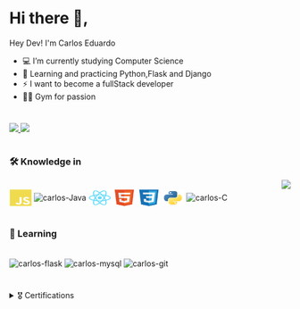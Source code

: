 # Hi there 👋, 
Hey Dev! I'm Carlos Eduardo

- 💻 I’m currently studying Computer Science
- 🔭 Learning and practicing Python,Flask and Django
- ⚡ I want to become a fullStack developer
- 🏋️‍♂️ Gym for passion

#
<a href="https://github.com/carlosEduardo-hub">
   <img height="180em" src="https://github-readme-stats.vercel.app/api?username=carlosEduardo-hub&show_icons=true&theme=radical&include_all_commits=true&count_private=true"/>
   </a>
  <a href="https://github.com/carlosEduardo-hub">
   <img height="180em" src="https://github-readme-stats.vercel.app/api/top-langs/?username=carlosEduardo-hub&layout=compact&langs_count=7&theme=radical"/>
  </a>
  
#
### 🛠 Knowledge in
<img align="right" src="https://media0.giphy.com/media/VTtANKl0beDFQRLDTh/giphy.gif?cid=ecf05e47vgxjiggydghkya94vwy1a4d0iufzcoskcv18iuu0&ep=v1_gifs_search&rid=giphy.gif&ct=g" height="230"/>
<div style="display: inline_block"><br>
  <img align="center" alt="carlos-Js" height="30" width="40" src="https://raw.githubusercontent.com/devicons/devicon/master/icons/javascript/javascript-plain.svg">
  <img align="center" alt="carlos-Java" height="30" width="40" 
       src="https://cdn.jsdelivr.net/gh/devicons/devicon/icons/java/java-original-wordmark.svg">
  <img align="center" alt="carlos-React" height="30" width="40" src="https://raw.githubusercontent.com/devicons/devicon/master/icons/react/react-original.svg">
  <img align="center" alt="carlos-HTML" height="30" width="40" src="https://raw.githubusercontent.com/devicons/devicon/master/icons/html5/html5-original.svg">
  <img align="center" alt="carlos-CSS" height="30" width="40" src="https://raw.githubusercontent.com/devicons/devicon/master/icons/css3/css3-original.svg">
  <img align="center" alt="carlos-Python" height="30" width="40" src="https://raw.githubusercontent.com/devicons/devicon/master/icons/python/python-original.svg">
  <img align="center" alt="carlos-C" height="30" width="40" src="https://cdn.jsdelivr.net/gh/devicons/devicon/icons/c/c-original.svg">
</div>

#
### 🧠 Learning
<div style="display: inline_block"><br>
  <img align="center" alt="carlos-flask" height="30" width="40" 
       src="https://cdn.jsdelivr.net/gh/devicons/devicon/icons/flask/flask-original-wordmark.svg">
  <img align="center" alt="carlos-mysql" height="30" width="40" 
       src="https://cdn.jsdelivr.net/gh/devicons/devicon/icons/mysql/mysql-original.svg">
  <img align="center" alt="carlos-git" height="30" width="40" 
       src="https://cdn.jsdelivr.net/gh/devicons/devicon/icons/git/git-original.svg">     
</div>

#
<div align="center">
 <div align="left">
  <details>
   <summary>🎖️ Certifications</summary>
   <ul>
    <li>Certificado Maratona-premiada Kenzie Academy</li>
    <li>Certificado_PROEX Introdução a Git e ao Github</li>
     <li>Certificado_PROEX Introdução à programação com Python</li>
     <li>Certificado de participação do seminário Hardware Livre Brasil-Espanha</li>
   </ul>
  </details>
 </div>
</div>



<!--
**carlosEduardo-hub/carlosEduardo-hub** is a ✨ _special_ ✨ repository because its `README.md` (this file) appears on your GitHub profile.

Here are some ideas to get you started:

- 🔭 I’m currently working on ...
- 🌱 I’m currently learning ...
- 👯 I’m looking to collaborate on ...
- 🤔 I’m looking for help with ...
- 💬 Ask me about ...
- 📫 How to reach me: ...
- 😄 Pronouns: ...
- ⚡ Fun fact: ...
-->
